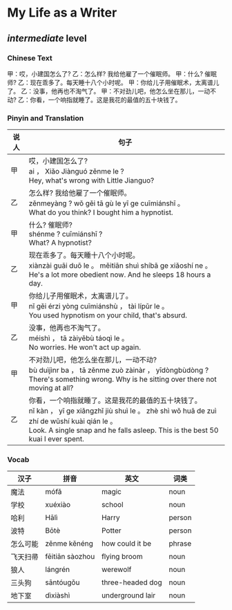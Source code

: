 # My Life as a Writer
## *intermediate* level

### Chinese Text
甲：哎，小建国怎么了?
乙：怎么样? 我给他雇了一个催眠师。
甲：什么? 催眠师?
乙：现在乖多了。每天睡十八个小时呢。
甲：你给儿子用催眠术，太离谱儿了。
乙：没事，他再也不淘气了。
甲：不对劲儿吧，他怎么坐在那儿，一动不动?
乙：你看，一个响指就睡了。这是我花的最值的五十块钱了。

### Pinyin and Translation
|说人|句子|
|----|----|
|甲|哎，小建国怎么了?<br />ai ， Xiǎo Jiànguó zěnme le ?<br />Hey, what's wrong with Little Jianguo?|
|乙|怎么样? 我给他雇了一个催眠师。<br />zěnmeyàng ? wǒ gěi tā gù le yī ge cuīmiánshī 。<br />What do you think? I bought him a hypnotist.|
|甲|什么? 催眠师?<br />shénme ? cuīmiánshī ?<br />What? A hypnotist?|
|乙|现在乖多了。每天睡十八个小时呢。<br />xiànzài guāi duō le 。 měitiān shuì shíbā ge xiǎoshí ne 。<br />He's a lot more obedient now. And he sleeps 18 hours a day.|
|甲|你给儿子用催眠术，太离谱儿了。<br />nǐ gěi érzi yòng cuīmiánshù ， tài lípǔr le 。<br />You used hypnotism on your child, that's absurd.|
|乙|没事，他再也不淘气了。<br />méishì ， tā zàiyěbù táoqì le 。<br />No worries. He won't act up again.|
|甲|不对劲儿吧，他怎么坐在那儿，一动不动?<br />bù duìjìnr ba ， tā zěnme zuò zàinàr ， yīdòngbùdòng ?<br />There's something wrong. Why is he sitting over there not moving at all?|
|乙|你看，一个响指就睡了。这是我花的最值的五十块钱了。<br />nǐ kàn ， yī ge xiǎngzhǐ jiù shuì le 。 zhè shì wǒ huā de zuì zhí de wǔshí kuài qián le 。<br />Look. A single snap and he falls asleep. This is the best 50 kuai I ever spent.|
### Vocab
|汉子|拼音|英文|词类|
|----|----|----|----|
|魔法|mófǎ|magic|noun|
|学校|xuéxiào|school|noun|
|哈利|Hālì|Harry|person|
|波特|Bōtè|Potter|person|
|怎么可能|zěnme kěnéng|how could it be|phrase|
|飞天扫帚|fēitiān sàozhou|flying broom|noun|
|狼人|lángrén|werewolf|noun|
|三头狗|sāntóugǒu|three-headed dog|noun|
|地下室|dìxiàshì|underground lair|noun|